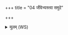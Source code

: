 +++
title = "04 जीवेभ्यस्त्वा समुदे"

+++
<details><summary>मूलम् (WS)</summary>

जीवेभ्यस्त्वा समुदे वायुरिन्द्रो धाता दधातु सविता त्रायमाणः ॥  
मा त्वा प्राणो बलं हासीदसुं तेनु ह्ययामसि ॥ ५ ॥
</details>